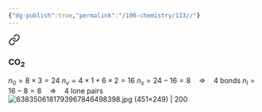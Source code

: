 ```yaml
---
{"dg-publish":true,"permalink":"/100-chemistry/113//"}
---
```




<div class="transclusion internal-embed is-loaded"><a class="markdown-embed-link" href="/100-chemistry/113/lewis-structure/co-2/#co-sub-2-sub" aria-label="Open link"><svg xmlns="http://www.w3.org/2000/svg" width="24" height="24" viewBox="0 0 24 24" fill="none" stroke="currentColor" stroke-width="2" stroke-linecap="round" stroke-linejoin="round" class="svg-icon lucide-link"><path d="M10 13a5 5 0 0 0 7.54.54l3-3a5 5 0 0 0-7.07-7.07l-1.72 1.71"></path><path d="M14 11a5 5 0 0 0-7.54-.54l-3 3a5 5 0 0 0 7.07 7.07l1.71-1.71"></path></svg></a><div class="markdown-embed">



### CO<sub>2</sub>
$n_{0} = 8 \times 3 = 24$
$n_{v} = 4 \times 1 + 6 \times 2 = 16$
$n_{s} = 24-16 = 8 \quad \Rightarrow \quad \text{4 bonds}$
$n_{l} = 16-8 = 8 \quad \Rightarrow \quad \text{4 lone pairs}$
![6383506181793967846498398.jpg (451×249) | 200](https://www.chemicalbook.com/NewsImg/2023-11-08/6383506181793967846498398.jpg)

</div></div>



